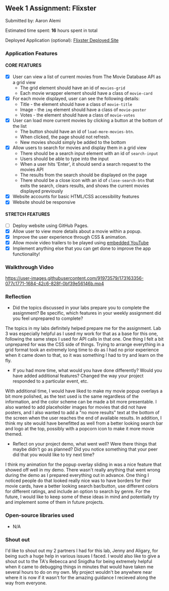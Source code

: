 ## Week 1 Assignment: Flixster

Submitted by: Aaron Alemi

Estimated time spent: **16** hours spent in total

Deployed Application (optional): [Flixster Deployed Site](https://aaronalemi.github.io/flixster/)

### Application Features

#### CORE FEATURES

- [X] User can view a list of current movies from The Movie Database API as a grid view
  - The grid element should have an id of `movies-grid`
  - Each movie wrapper element should have a class of `movie-card`
- [X] For each movie displayed, user can see the following details:
  - Title - the element should have a class of `movie-title`
  - Image - the `img` element should have a class of `movie-poster`
  - Votes - the element should have a class of `movie-votes`
- [X] User can load more current movies by clicking a button at the bottom of the list
  - The button should have an id of `load-more-movies-btn`.
  - When clicked, the page should not refresh.
  - New movies should simply be added to the bottom
- [X] Allow users to search for movies and display them in a grid view
  - There should be a search input element with an id of `search-input`
  - Users should be able to type into the input
  - When a user hits 'Enter', it should send a search request to the movies API
  - The results from the search should be displayed on the page
  - There should be a close icon with an id of `close-search-btn` that exits the search, clears results, and shows the current movies displayed previously
- [X] Website accounts for basic HTML/CSS accessibility features
- [X] Website should be responsive

#### STRETCH FEATURES

- [ ] Deploy website using GitHub Pages. 
- [X] Allow user to view more details about a movie within a popup.
- [X] Improve the user experience through CSS & animation.
- [X] Allow movie video trailers to be played using [embedded YouTube](https://support.google.com/youtube/answer/171780?hl=en)
- [X] Implement anything else that you can get done to improve the app functionality!

### Walkthrough Video

https://user-images.githubusercontent.com/91973579/173163356-077c1771-1684-42c6-828f-0bf39e56146b.mp4

### Reflection

* Did the topics discussed in your labs prepare you to complete the assignment? Be specific, which features in your weekly assignment did you feel unprepared to complete?

The topics in my labs definitely helped prepare me for the assignment. Lab 3 was especially helpful as I used my work for that as a base for this one, following the same steps I used for API calls in that one. One thing I felt a bit unprepared for was the CSS side of things. Trying to arrange everything in a grid format took an extremely long time to do as I had no prior experience when it came down to that, so it was something I had to try and learn on the fly. 

* If you had more time, what would you have done differently? Would you have added additional features? Changed the way your project responded to a particular event, etc.
  
With additional time, I would have liked to make my movie popup overlays a bit more polished, as the text used is the same regardless of the information, and the color scheme can be made a bit more presentable. I also wanted to add placeholder images for movies that did not have posters, and I also wanted to add a "no more results" text at the bottom of the screen when the user reaches the end of available results. In addition, I think my site would have benefitted as well from a better looking search bar and logo at the top, possibly with a popcorn icon to make it more movie themed.

* Reflect on your project demo, what went well? Were there things that maybe didn't go as planned? Did you notice something that your peer did that you would like to try next time?

I think my animation for the popup overlay sliding in was a nice feature that showed off well in my demo. There wasn't really anything that went wrong during the demo as I prepared everything out in advance. One thing I noticed people do that looked really nice was to have borders for their movie cards, have a better looking search bar/button, use different colors for different ratings, and include an option to search by genre. For the future, I would like to keep some of these ideas in mind and potentially try and implement some of them in future projects.

### Open-source libraries used

- N/A

### Shout out

I'd like to shout out my 2 partners I had for this lab, Jenny and Aligary, for being such a huge help in various issues I faced. I would also like to give a shout out to the TA's Rebecca and Snigdha for being extremely helpful when it came to debugging things in minutes that would have taken me several hours to do on my own. My project wouldn't be anywhere near where it is now if it wasn't for the amazing guidance I recieved along the way from everyone.
